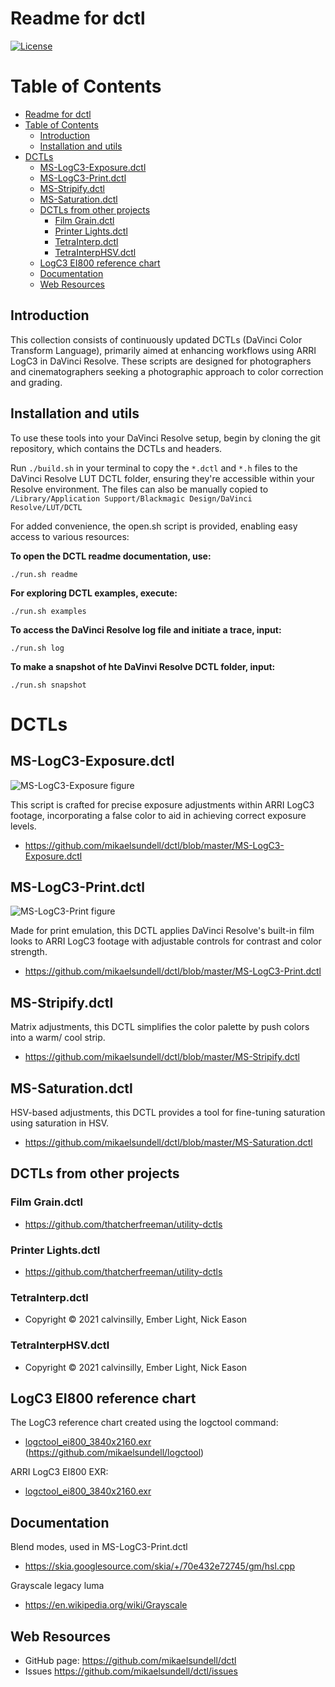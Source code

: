 Readme for dctl
====================

[![License](https://img.shields.io/badge/license-BSD%203--Clause-blue.svg?style=flat-square)](https://github.com/mikaelsundell/icloud-snapshot/blob/master/license.md)

Table of Contents
=================

- [Readme for dctl](#readme-for-dctl)
- [Table of Contents](#table-of-contents)
  - [Introduction](#introduction)
  - [Installation and utils](#installation-and-utils)
- [DCTLs](#dctls)
  - [MS-LogC3-Exposure.dctl](#ms-logc3-exposuredctl)
  - [MS-LogC3-Print.dctl](#ms-logc3-printdctl)
  - [MS-Stripify.dctl](#ms-stripifydctl)
  - [MS-Saturation.dctl](#ms-saturationdctl)
  - [DCTLs from other projects](#dctls-from-other-projects)
    - [Film Grain.dctl](#film-graindctl)
    - [Printer Lights.dctl](#printer-lightsdctl)
    - [TetraInterp.dctl](#tetrainterpdctl)
    - [TetraInterpHSV.dctl](#tetrainterphsvdctl)
  - [LogC3 EI800 reference chart](#logc3-ei800-reference-chart)
  - [Documentation](#documentation)
  - [Web Resources](#web-resources)

Introduction
---------

This collection consists of continuously updated DCTLs (DaVinci Color Transform Language), primarily aimed at enhancing workflows using ARRI LogC3 in DaVinci Resolve. These scripts are  designed for photographers and cinematographers seeking a photographic approach to color correction and grading.
  
Installation and utils
---------

To use these tools into your DaVinci Resolve setup, begin by cloning the git repository, which contains the DCTLs and headers.

Run `./build.sh` in your terminal to copy the `*.dctl` and `*.h` files to the DaVinci Resolve LUT DCTL folder, ensuring they're accessible within your Resolve environment. The files can also be manually copied to `/Library/Application Support/Blackmagic Design/DaVinci Resolve/LUT/DCTL`

For added convenience, the open.sh script is provided, enabling easy access to various resources:

**To open the DCTL readme documentation, use:**

```shell
./run.sh readme
````

**For exploring DCTL examples, execute:**

```shell
./run.sh examples
````

**To access the DaVinci Resolve log file and initiate a trace, input:**

```shell
./run.sh log
````

**To make a snapshot of hte DaVinvi Resolve DCTL folder, input:**

```shell
./run.sh snapshot
````

# DCTLs

## MS-LogC3-Exposure.dctl

![MS-LogC3-Exposure figure](resources/MS-LogC3-Exposure.png "MS-LogC3-Exposure")

This script is crafted for precise exposure adjustments within ARRI LogC3 footage, incorporating a false color to aid in achieving correct exposure levels.

- https://github.com/mikaelsundell/dctl/blob/master/MS-LogC3-Exposure.dctl

## MS-LogC3-Print.dctl

![MS-LogC3-Print figure](resources/MS-LogC3-Print.png "MS-LogC3-Print")

Made for print emulation, this DCTL applies DaVinci Resolve's built-in film looks to ARRI LogC3 footage with adjustable controls for contrast and color strength.

- https://github.com/mikaelsundell/dctl/blob/master/MS-LogC3-Print.dctl

## MS-Stripify.dctl

Matrix adjustments, this DCTL simplifies the color palette by push colors into a warm/ cool strip.

- https://github.com/mikaelsundell/dctl/blob/master/MS-Stripify.dctl

## MS-Saturation.dctl

HSV-based adjustments, this DCTL provides a tool for fine-tuning saturation using saturation in HSV.

- https://github.com/mikaelsundell/dctl/blob/master/MS-Saturation.dctl

## DCTLs from other projects

### Film Grain.dctl

- https://github.com/thatcherfreeman/utility-dctls

### Printer Lights.dctl

- https://github.com/thatcherfreeman/utility-dctls

### TetraInterp.dctl

- Copyright © 2021 calvinsilly, Ember Light, Nick Eason

### TetraInterpHSV.dctl

- Copyright © 2021 calvinsilly, Ember Light, Nick Eason

## LogC3 EI800 reference chart

The LogC3 reference chart created using the logctool command:

- [logctool_ei800_3840x2160.exr](resources/logctool_ei800_3840x2160.exr) (https://github.com/mikaelsundell/logctool)

ARRI LogC3 EI800 EXR:

- [logctool_ei800_3840x2160.exr](resources/logctool_ei800_3840x2160.exr)


Documentation
---------

Blend modes, used in MS-LogC3-Print.dctl
* https://skia.googlesource.com/skia/+/70e432e72745/gm/hsl.cpp

Grayscale legacy luma 
* https://en.wikipedia.org/wiki/Grayscale


 Web Resources
-------------

* GitHub page:        https://github.com/mikaelsundell/dctl
* Issues              https://github.com/mikaelsundell/dctl/issues
